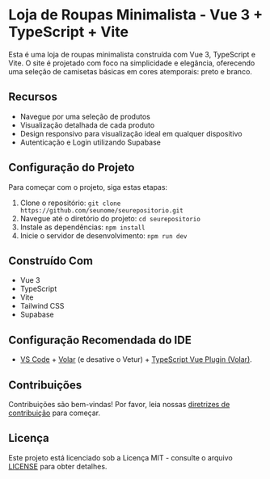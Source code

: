 # Loja de Roupas Minimalista - Vue 3 + TypeScript + Vite

Esta é uma loja de roupas minimalista construída com Vue 3, TypeScript e Vite. O site é projetado com foco na simplicidade e elegância, oferecendo uma seleção de camisetas básicas em cores atemporais: preto e branco.

## Recursos

- Navegue por uma seleção de produtos
- Visualização detalhada de cada produto
- Design responsivo para visualização ideal em qualquer dispositivo
- Autenticação e Login utilizando Supabase

## Configuração do Projeto

Para começar com o projeto, siga estas etapas:

1. Clone o repositório: `git clone https://github.com/seunome/seurepositorio.git`
2. Navegue até o diretório do projeto: `cd seurepositorio`
3. Instale as dependências: `npm install`
4. Inicie o servidor de desenvolvimento: `npm run dev`

## Construído Com

- Vue 3
- TypeScript
- Vite
- Tailwind CSS
- Supabase

## Configuração Recomendada do IDE

- [VS Code](https://code.visualstudio.com/) + [Volar](https://marketplace.visualstudio.com/items?itemName=Vue.volar) (e desative o Vetur) + [TypeScript Vue Plugin (Volar)](https://marketplace.visualstudio.com/items?itemName=Vue.vscode-typescript-vue-plugin).

## Contribuições

Contribuições são bem-vindas! Por favor, leia nossas [diretrizes de contribuição](CONTRIBUTING.md) para começar.

## Licença

Este projeto está licenciado sob a Licença MIT - consulte o arquivo [LICENSE](LICENSE) para obter detalhes.
